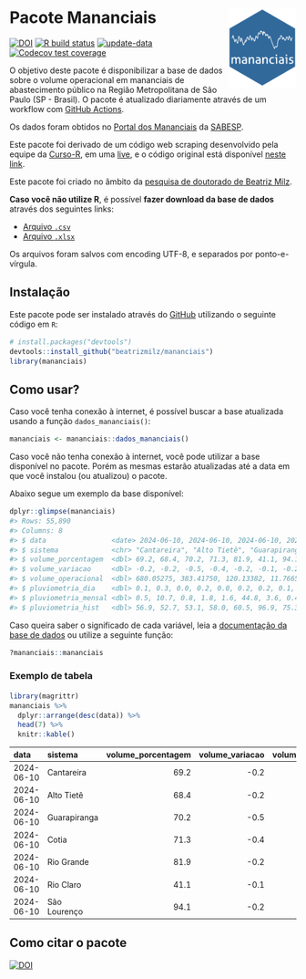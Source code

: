 
<!-- README.md is generated from README.Rmd. Please edit that file -->

# Pacote Mananciais <img src="man/figures/hexlogo.png" align="right" width = "120px"/>

<!-- badges: start -->

[![DOI](https://zenodo.org/badge/DOI/10.5281/zenodo.4733056.svg)](https://doi.org/10.5281/zenodo.4733056)
[![R build
status](https://github.com/beatrizmilz/mananciais/workflows/R-CMD-check/badge.svg)](https://github.com/beatrizmilz/mananciais/actions)
[![update-data](https://github.com/beatrizmilz/mananciais/actions/workflows/2-update_data.yaml/badge.svg)](https://github.com/beatrizmilz/mananciais/actions/workflows/2-update_data.yaml)
[![Codecov test
coverage](https://codecov.io/gh/beatrizmilz/mananciais/branch/master/graph/badge.svg)](https://codecov.io/gh/beatrizmilz/mananciais?branch=master)
<!-- badges: end -->

O objetivo deste pacote é disponibilizar a base de dados sobre o volume
operacional em mananciais de abastecimento público na Região
Metropolitana de São Paulo (SP - Brasil). O pacote é atualizado
diariamente através de um workflow com [GitHub
Actions](https://github.com/beatrizmilz/mananciais/actions).

Os dados foram obtidos no [Portal dos
Mananciais](http://mananciais.sabesp.com.br/Situacao) da
[SABESP](http://site.sabesp.com.br/site/Default.aspx).

Este pacote foi derivado de um código web scraping desenvolvido pela
equipe da [Curso-R](https://www.curso-r.com/), em uma
[live](https://youtu.be/jvZIxrMmOcQ), e o código original está
disponível [neste
link](https://github.com/curso-r/lives/blob/master/drafts/20200730_scraper_sabesp.R).

Este pacote foi criado no âmbito da [pesquisa de doutorado de Beatriz
Milz](https://beatrizmilz.github.io/tese/).

**Caso você não utilize R**, é possível **fazer download da base de
dados** através dos seguintes links:

- [Arquivo
  `.csv`](https://github.com/beatrizmilz/mananciais/raw/master/inst/extdata/mananciais.csv)
- [Arquivo
  `.xlsx`](https://github.com/beatrizmilz/mananciais/blob/master/inst/extdata/mananciais.xlsx?raw=true)

Os arquivos foram salvos com encoding UTF-8, e separados por
ponto-e-vírgula.

## Instalação

Este pacote pode ser instalado através do [GitHub](https://github.com/)
utilizando o seguinte código em `R`:

``` r
# install.packages("devtools")
devtools::install_github("beatrizmilz/mananciais")
library(mananciais)
```

## Como usar?

Caso você tenha conexão à internet, é possível buscar a base atualizada
usando a função `dados_mananciais()`:

``` r
mananciais <- mananciais::dados_mananciais() 
```

Caso você não tenha conexão à internet, você pode utilizar a base
disponível no pacote. Porém as mesmas estarão atualizadas até a data em
que você instalou (ou atualizou) o pacote.

Abaixo segue um exemplo da base disponível:

``` r
dplyr::glimpse(mananciais)
#> Rows: 55,890
#> Columns: 8
#> $ data                <date> 2024-06-10, 2024-06-10, 2024-06-10, 2024-06-10, 2…
#> $ sistema             <chr> "Cantareira", "Alto Tietê", "Guarapiranga", "Cotia…
#> $ volume_porcentagem  <dbl> 69.2, 68.4, 70.2, 71.3, 81.9, 41.1, 94.1, 69.4, 68…
#> $ volume_variacao     <dbl> -0.2, -0.2, -0.5, -0.4, -0.2, -0.1, -0.2, -0.1, -0…
#> $ volume_operacional  <dbl> 680.05275, 383.41750, 120.13382, 11.76656, 91.8969…
#> $ pluviometria_dia    <dbl> 0.1, 0.3, 0.0, 0.2, 0.0, 0.2, 0.2, 0.1, 0.1, 0.2, …
#> $ pluviometria_mensal <dbl> 0.5, 10.7, 0.8, 1.8, 1.6, 44.8, 3.6, 0.4, 10.4, 0.…
#> $ pluviometria_hist   <dbl> 56.9, 52.7, 53.1, 58.0, 60.5, 96.9, 75.3, 56.9, 52…
```

Caso queira saber o significado de cada variável, leia a [documentação
da base de
dados](https://beatrizmilz.github.io/mananciais/reference/mananciais.html)
ou utilize a seguinte função:

``` r
?mananciais::mananciais
```

### Exemplo de tabela

``` r
library(magrittr)
mananciais %>% 
  dplyr::arrange(desc(data)) %>% 
  head(7) %>%
  knitr::kable()
```

| data       | sistema      | volume_porcentagem | volume_variacao | volume_operacional | pluviometria_dia | pluviometria_mensal | pluviometria_hist |
|:-----------|:-------------|-------------------:|----------------:|-------------------:|-----------------:|--------------------:|------------------:|
| 2024-06-10 | Cantareira   |               69.2 |            -0.2 |          680.05275 |              0.1 |                 0.5 |              56.9 |
| 2024-06-10 | Alto Tietê   |               68.4 |            -0.2 |          383.41750 |              0.3 |                10.7 |              52.7 |
| 2024-06-10 | Guarapiranga |               70.2 |            -0.5 |          120.13382 |              0.0 |                 0.8 |              53.1 |
| 2024-06-10 | Cotia        |               71.3 |            -0.4 |           11.76656 |              0.2 |                 1.8 |              58.0 |
| 2024-06-10 | Rio Grande   |               81.9 |            -0.2 |           91.89692 |              0.0 |                 1.6 |              60.5 |
| 2024-06-10 | Rio Claro    |               41.1 |            -0.1 |            5.61640 |              0.2 |                44.8 |              96.9 |
| 2024-06-10 | São Lourenço |               94.1 |            -0.2 |           83.57172 |              0.2 |                 3.6 |              75.3 |

## Como citar o pacote

[![DOI](https://zenodo.org/badge/DOI/10.5281/zenodo.4733056.svg)](https://doi.org/10.5281/zenodo.4733056)
